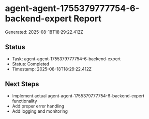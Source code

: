 # agent-agent-1755379777754-6-backend-expert Report

Generated: 2025-08-18T18:29:22.412Z

## Status
- Task: agent-agent-1755379777754-6-backend-expert
- Status: Completed
- Timestamp: 2025-08-18T18:29:22.412Z

## Next Steps
- Implement actual agent-agent-1755379777754-6-backend-expert functionality
- Add proper error handling
- Add logging and monitoring
